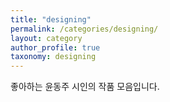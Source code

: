 ```yaml
---
title: "designing"
permalink: /categories/designing/
layout: category
author_profile: true
taxonomy: designing
---
```


좋아하는 윤동주 시인의 작품 모음입니다.
